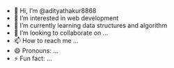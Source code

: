 - 👋 Hi, I’m @adityathakur8868
- 👀 I’m interested in web development 
- 🌱 I’m currently learning data structures and algorithm
- 💞️ I’m looking to collaborate on ...
- 📫 How to reach me ...
- 😄 Pronouns: ...
- ⚡ Fun fact: ...

<!---
adityathakur8868/adityathakur8868 is a ✨ special ✨ repository because its `README.md` (this file) appears on your GitHub profile.
You can click the Preview link to take a look at your changes.
--->
